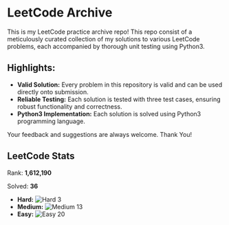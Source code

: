 # LeetCode Archive

This is my LeetCode practice archive repo! This repo consist of a meticulously curated collection of my solutions to various LeetCode problems, each accompanied by thorough unit testing using Python3.

## Highlights:

- **Valid Solution:** Every problem in this repository is valid and can be used directly onto submission.
- **Reliable Testing:** Each solution is tested with three test cases, ensuring robust functionality and correctness.
- **Python3 Implementation:** Each solution is solved using Python3 programming language.

Your feedback and suggestions are always welcome. Thank You!

## LeetCode Stats

Rank: **1,612,190**

Solved: **36**

- **Hard:** ![Hard](https://via.placeholder.com/15/FF0000/000000?text=+) 3
- **Medium:** ![Medium](https://via.placeholder.com/15/FFD700/000000?text=+) 13
- **Easy:** ![Easy](https://via.placeholder.com/15/008000/000000?text=+) 20
